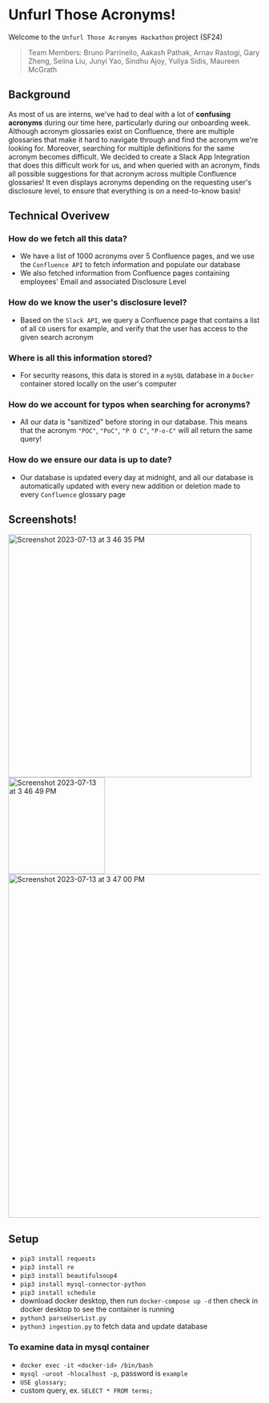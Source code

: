 # Unfurl Those Acronyms!

Welcome to the `Unfurl Those Acronyms Hackathon` project (SF24)  
> Team Members: Bruno Parrinello, Aakash Pathak, Arnav Rastogi, Gary Zheng, Selina Liu, Junyi Yao, Sindhu Ajoy, Yuliya Sidis, Maureen McGrath

## Background

As most of us are interns, we've had to deal with a lot of **confusing acronyms** during our time here, particularly during our onboarding week. Although acronym glossaries exist on Confluence, there are multiple glossaries that make it hard to navigate through and find the acronym we're looking for. Moreover, searching for multiple definitions for the same acronym becomes difficult. We decided to create a Slack App Integration that does this difficult work for us, and when queried with an acronym, finds all possible suggestions for that acronym across multiple Confluence glossaries! It even displays acronyms depending on the requesting user's disclosure level, to ensure that everything is on a need-to-know basis!

## Technical Overivew

### How do we fetch all this data?  
* We have a list of 1000 acronyms over 5 Confluence pages, and we use the `Confluence API` to fetch information and populate our database
* We also fetched information from Confluence pages containing employees' Email and associated Disclosure Level

### How do we know the user's disclosure level?  
* Based on the `Slack API`, we query a Confluence page that contains a list of all `C0` users for example, and verify that the user has access to the given search acronym

### Where is all this information stored?
* For security reasons, this data is stored in a `mySQL` database in a `Docker` container stored locally on the user's computer

### How do we account for typos when searching for acronyms?
* All our data is "sanitized" before storing in our database. This means that the acronym `"POC"`, `"PoC"`, `"P O C"`, `"P-o-C"` will all return the same query!

### How do we ensure our data is up to date?
* Our database is updated every day at midnight, and all our database is automatically updated with every new addition or deletion made to every `Confluence` glossary page

## Screenshots!

<img width="485" alt="Screenshot 2023-07-13 at 3 46 35 PM" src="https://github.com/AakashPathak1/PlayStationUTA-HackathonProject/assets/54967572/8773a32f-6eff-4152-8cd5-87bd78a4cb39">
<br>
<img width="193" alt="Screenshot 2023-07-13 at 3 46 49 PM" src="https://github.com/AakashPathak1/PlayStationUTA-HackathonProject/assets/54967572/fa97681c-008f-4f6f-8fb4-5298914f17be">
<br>
<img width="686" alt="Screenshot 2023-07-13 at 3 47 00 PM" src="https://github.com/AakashPathak1/PlayStationUTA-HackathonProject/assets/54967572/c8e274f8-c1aa-43f9-a5ef-e195506c3ad0">



## Setup
- `pip3 install requests`
- `pip3 install re`
- `pip3 install beautifulsoup4`
- `pip3 install mysql-connector-python`
- `pip3 install schedule`
- download docker desktop, then run `docker-compose up -d` then check in docker desktop to see the container is running
- `python3 parseUserList.py`
- `python3 ingestion.py` to fetch data and update database

### To examine data in mysql container

- `docker exec -it <docker-id> /bin/bash`
- `mysql -uroot -hlocalhost -p`, password is `example`
- `USE glossary;`
- custom query, ex. `SELECT * FROM terms;`
